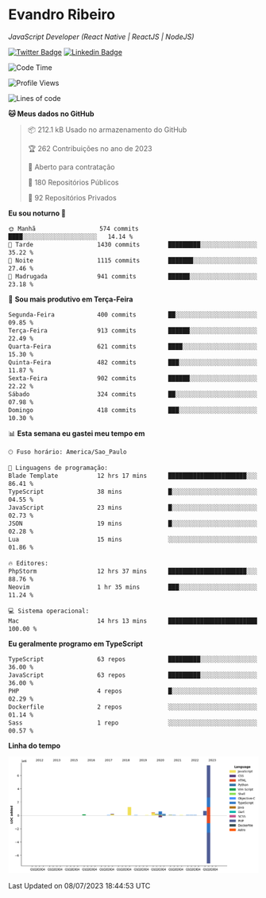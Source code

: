 # Evandro **Ribeiro**

*JavaScript Developer (React Native | ReactJS | NodeJS)*

[![Twitter Badge](https://img.shields.io/badge/-@ribeiroevandro-201B2D?style=flat-square&labelColor=201B2D&logo=twitter&logoColor=white&link=https://twitter.com/ribeiroevandro)](https://twitter.com/ribeiroevandro) 
[![Linkedin Badge](https://img.shields.io/badge/-Evandro%20Ribeiro-201B2D?style=flat-square&logo=Linkedin&logoColor=white&link=https://www.linkedin.com/in/ribeiroevandro)](https://www.linkedin.com/in/ribeiroevandro) 


<!--START_SECTION:waka-->
![Code Time](http://img.shields.io/badge/Code%20Time-3%2C261%20hrs%2059%20mins-blue)

![Profile Views](http://img.shields.io/badge/Visualizac%C3%B5es%20do%20perfil-0-blue)

![Lines of code](https://img.shields.io/badge/Desde%20o%20Hello%20World%20eu%20escrevi-11.5%20million%20linhas%20de%20c%C3%B3digo-blue)

**🐱 Meus dados no GitHub** 

> 📦 212.1 kB Usado no armazenamento do GitHub 
 > 
> 🏆 262 Contribuições no ano de 2023
 > 
> 💼 Aberto para contratação
 > 
> 📜 180 Repositórios Públicos 
 > 
> 🔑 92 Repositórios Privados 
 > 
**Eu sou noturno 🦉** 

```text
🌞 Manhã                  574 commits         ████░░░░░░░░░░░░░░░░░░░░░   14.14 % 
🌆 Tarde                  1430 commits        █████████░░░░░░░░░░░░░░░░   35.22 % 
🌃 Noite                  1115 commits        ███████░░░░░░░░░░░░░░░░░░   27.46 % 
🌙 Madrugada              941 commits         ██████░░░░░░░░░░░░░░░░░░░   23.18 % 
```
📅 **Sou mais produtivo em Terça-Feira** 

```text
Segunda-Feira            400 commits         ██░░░░░░░░░░░░░░░░░░░░░░░   09.85 % 
Terça-Feira              913 commits         ██████░░░░░░░░░░░░░░░░░░░   22.49 % 
Quarta-Feira             621 commits         ████░░░░░░░░░░░░░░░░░░░░░   15.30 % 
Quinta-Feira             482 commits         ███░░░░░░░░░░░░░░░░░░░░░░   11.87 % 
Sexta-Feira              902 commits         ██████░░░░░░░░░░░░░░░░░░░   22.22 % 
Sábado                   324 commits         ██░░░░░░░░░░░░░░░░░░░░░░░   07.98 % 
Domingo                  418 commits         ███░░░░░░░░░░░░░░░░░░░░░░   10.30 % 
```


📊 **Esta semana eu gastei meu tempo em** 

```text
🕑︎ Fuso horário: America/Sao_Paulo

💬 Linguagens de programação: 
Blade Template           12 hrs 17 mins      ██████████████████████░░░   86.41 % 
TypeScript               38 mins             █░░░░░░░░░░░░░░░░░░░░░░░░   04.55 % 
JavaScript               23 mins             █░░░░░░░░░░░░░░░░░░░░░░░░   02.73 % 
JSON                     19 mins             █░░░░░░░░░░░░░░░░░░░░░░░░   02.28 % 
Lua                      15 mins             ░░░░░░░░░░░░░░░░░░░░░░░░░   01.86 % 

🔥 Editores: 
PhpStorm                 12 hrs 37 mins      ██████████████████████░░░   88.76 % 
Neovim                   1 hr 35 mins        ███░░░░░░░░░░░░░░░░░░░░░░   11.24 % 

💻 Sistema operacional: 
Mac                      14 hrs 13 mins      █████████████████████████   100.00 % 
```

**Eu geralmente programo em TypeScript** 

```text
TypeScript               63 repos            █████████░░░░░░░░░░░░░░░░   36.00 % 
JavaScript               63 repos            █████████░░░░░░░░░░░░░░░░   36.00 % 
PHP                      4 repos             █░░░░░░░░░░░░░░░░░░░░░░░░   02.29 % 
Dockerfile               2 repos             ░░░░░░░░░░░░░░░░░░░░░░░░░   01.14 % 
Sass                     1 repo              ░░░░░░░░░░░░░░░░░░░░░░░░░   00.57 % 
```



**Linha do tempo**

![Lines of Code chart](https://raw.githubusercontent.com/ribeiroevandro/ribeiroevandro/main/assets/bar_graph.png)


 Last Updated on 08/07/2023 18:44:53 UTC
<!--END_SECTION:waka-->
